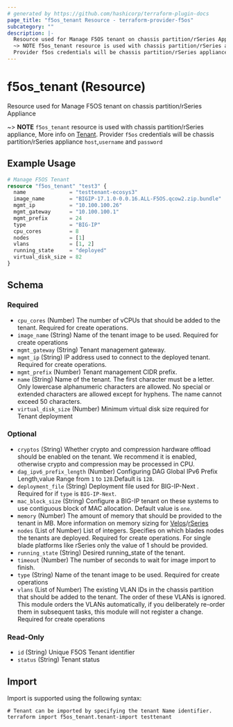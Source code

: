 ```yaml
---
# generated by https://github.com/hashicorp/terraform-plugin-docs
page_title: "f5os_tenant Resource - terraform-provider-f5os"
subcategory: ""
description: |-
  Resource used for Manage F5OS tenant on chassis partition/rSeries Appliance
  ~> NOTE f5os_tenant resource is used with chassis partition/rSeries appliance, More info on Tenant https://techdocs.f5.com/en-us/velos-1-5-0/velos-systems-administration-configuration/title-tenant-management.html#title-tenant-management.
  Provider f5os credentials will be chassis partition/rSeries appliance host,username and password
---
```


# f5os_tenant (Resource)

Resource used for Manage F5OS tenant on chassis partition/rSeries Appliance

~> **NOTE** `f5os_tenant` resource is used with chassis partition/rSeries appliance, More info on [Tenant](https://techdocs.f5.com/en-us/velos-1-5-0/velos-systems-administration-configuration/title-tenant-management.html#title-tenant-management).
Provider `f5os` credentials will be chassis partition/rSeries appliance `host`,`username` and `password`

## Example Usage

```terraform
# Manage F5OS Tenant
resource "f5os_tenant" "test3" {
  name              = "testtenant-ecosys3"
  image_name        = "BIGIP-17.1.0-0.0.16.ALL-F5OS.qcow2.zip.bundle"
  mgmt_ip           = "10.100.100.26"
  mgmt_gateway      = "10.100.100.1"
  mgmt_prefix       = 24
  type              = "BIG-IP"
  cpu_cores         = 8
  nodes             = [1]
  vlans             = [1, 2]
  running_state     = "deployed"
  virtual_disk_size = 82
}
```

<!-- schema generated by tfplugindocs -->
## Schema

### Required

- `cpu_cores` (Number) The number of vCPUs that should be added to the tenant.
Required for create operations.
- `image_name` (String) Name of the tenant image to be used.
Required for create operations
- `mgmt_gateway` (String) Tenant management gateway.
- `mgmt_ip` (String) IP address used to connect to the deployed tenant.
Required for create operations.
- `mgmt_prefix` (Number) Tenant management CIDR prefix.
- `name` (String) Name of the tenant.
The first character must be a letter.
Only lowercase alphanumeric characters are allowed.
No special or extended characters are allowed except for hyphens.
The name cannot exceed 50 characters.
- `virtual_disk_size` (Number) Minimum virtual disk size required for Tenant deployment

### Optional

- `cryptos` (String) Whether crypto and compression hardware offload should be enabled on the tenant.
We recommend it is enabled, otherwise crypto and compression may be processed in CPU.
- `dag_ipv6_prefix_length` (Number) Configuring DAG Global IPv6 Prefix Length,value Range from `1` to `128`.Default is `128`.
- `deployment_file` (String) Deployment file used for BIG-IP-Next .
Required for if `type` is `BIG-IP-Next`.
- `mac_block_size` (String) Configure a BIG-IP tenant on these systems to use contiguous block of MAC allocation.
Default value is `one`.
- `memory` (Number) The amount of memory that should be provided to the tenant in MB.
 More information on memory sizing for [Velos](https://clouddocs.f5.com/training/community/velos-training/html/velos_performance_and_sizing.html#memory-sizing)/[rSeries](https://clouddocs.f5.com/training/community/rseries-training/html/rseries_performance_and_sizing.html#memory-sizing)
- `nodes` (List of Number) List of integers. Specifies on which blades nodes the tenants are deployed.
Required for create operations.
For single blade platforms like rSeries only the value of 1 should be provided.
- `running_state` (String) Desired running_state of the tenant.
- `timeout` (Number) The number of seconds to wait for image import to finish.
- `type` (String) Name of the tenant image to be used.
Required for create operations
- `vlans` (List of Number) The existing VLAN IDs in the chassis partition that should be added to the tenant.
The order of these VLANs is ignored.
This module orders the VLANs automatically, if you deliberately re-order them in subsequent tasks, this module will not register a change.
Required for create operations

### Read-Only

- `id` (String) Unique F5OS Tenant identifier
- `status` (String) Tenant status

## Import

Import is supported using the following syntax:

```shell
# Tenant can be imported by specifying the tenant Name identifier.
terraform import f5os_tenant.tenant-import testtenant
```
